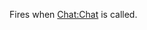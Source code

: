 Fires when [Chat:Chat](https://developer.roblox.com/en-us/api-reference/function/Chat/Chat) is called.